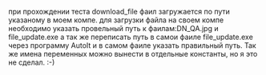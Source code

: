 при прохождении теста  download_file фаил загружается по пути указаному в моем компе. 
для загрузки файла на своем компе необходимо указать провельный путь к фаилам:DN_QA.jpg и file_update.exe
а так же переписать путь в самои фаиле file_update.exe через программу AutoIt и в самом фаиле указать правильный путь.
Так же имена переменных можно вынести в отдельные константы, но я это не сделал. :-)